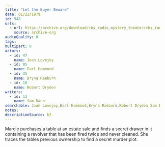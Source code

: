 ```yaml
---
title: "Let the Buyer Beware"
date: 01/22/1979
id: 948
urls: 
  - url: https://archive.org/download/cbs_radio_mystery_theater/cbs_radio_mystery_theater-0901-0950.zip/cbs_radio_mystery_theater-0901-0950%2Fcbsrmt_0948_let_the_buyer_beware.mp3
    source: archive-org
audioQuality: 0
tags: 
multipart: 0
actors:  
  - id: 47
    name: Joan Lovejoy  
  - id: 95
    name: Earl Hammond  
  - id: 35
    name: Bryna Raeburn  
  - id: 16
    name: Robert Dryden
writers:  
  - id: 13
    name: Sam Dann
searchable: Joan Lovejoy,Earl Hammond,Bryna Raeburn,Robert Dryden Sam Dann
notes: 
descriptionSource: kf
---
```

Marcie purchases a table at an estate sale and finds a secret drawer in it containing a revolver that has been fired twice and never cleaned. She traces the tables previous ownership to find a secret murder plot.